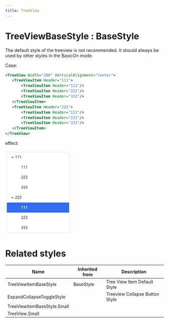 ```yaml
---
title: TreeView
---
```


# TreeViewBaseStyle : BaseStyle

The default style of the treeview is not recommended. It should always be used by other styles in the BasicOn mode.

Case:

 ```xml
<TreeView Width="200" VerticalAlignment="Center">
    <TreeViewItem Header="111">
        <TreeViewItem Header="111"/>
        <TreeViewItem Header="222"/>
        <TreeViewItem Header="333"/>
    </TreeViewItem>
    <TreeViewItem Header="222">
        <TreeViewItem Header="111"/>
        <TreeViewItem Header="222"/>
        <TreeViewItem Header="333"/>
    </TreeViewItem>
</TreeView>
 ```

effect:

![TreeViewBaseStyle](https://raw.githubusercontent.com/HandyOrg/HandyOrgResource/master/HandyControl/Doc/native_controls/TreeViewBaseStyle.png)

# Related styles

| Name | Inherited from | Description |
|-|-|-|
| TreeViewItemBaseStyle | BaseStyle | Tree View Item Default Style |
| ExpandCollapseToggleStyle | | Treeview Collapse Button Style |
|TreeViewItemBaseStyle.Small|||
|TreeView.Small|||